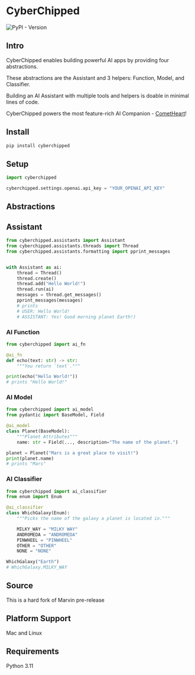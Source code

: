 # CyberChipped

![PyPI - Version](https://img.shields.io/pypi/v/cyberchipped)

## Intro
CyberChipped enables building powerful AI apps by providing four abstractions.

These abstractions are the Assistant and 3 helpers: Function, Model, and Classifier.

Building an AI Assistant with multiple tools and helpers is doable in minimal lines of code.

CyberChipped powers the most feature-rich AI Companion - [CometHeart](https://cometheart.com)!

## Install

```bash
pip install cyberchipped
```

## Setup
```python
import cyberchipped

cyberchipped.settings.openai.api_key = "YOUR_OPENAI_API_KEY"
```

## Abstractions

## Assistant
```python
from cyberchipped.assistants import Assistant
from cyberchipped.assistants.threads import Thread
from cyberchipped.assistants.formatting import pprint_messages


with Assistant as ai:
    thread = Thread()
    thread.create()
    thread.add("Hello World!")
    thread.run(ai)
    messages = thread.get_messages()
    pprint_messages(messages)
    # prints 
    # USER: Hello World!
    # ASSISTANT: Yes! Good morning planet Earth!)
```

### AI Function
```python
from cyberchipped import ai_fn

@ai_fn
def echo(text: str) -> str:
    """You return `text`."""

print(echo("Hello World!"))
# prints "Hello World!"

```

### AI Model
```python
from cyberchipped import ai_model
from pydantic import BaseModel, Field

@ai_model
class Planet(BaseModel):
    """Planet Attributes"""
    name: str = Field(..., description="The name of the planet.")

planet = Planet("Mars is a great place to visit!")
print(planet.name)
# prints "Mars"
```

### AI Classifier
```python
from cyberchipped import ai_classifier
from enum import Enum

@ai_classifier
class WhichGalaxy(Enum):
    """Picks the name of the galaxy a planet is located in."""

    MILKY_WAY = "MILKY WAY"
    ANDROMEDA = "ANDROMEDA"
    PINWHEEL = "PINWHEEL"
    OTHER = "OTHER"
    NONE = "NONE"

WhichGalaxy("Earth")
# WhichGalaxy.MILKY_WAY
```

## Source
This is a hard fork of Marvin pre-release

## Platform Support
Mac and Linux

## Requirements
Python 3.11
